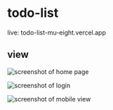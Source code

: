 # todo-list

live: todo-list-mu-eight.vercel.app

## view
![screenshot of home page](https://i.postimg.cc/bY6x4Tgp/Screenshot-from-2023-01-06-19-15-49.png)

![screenshot of login](https://i.postimg.cc/D0Y1sv08/Screenshot-from-2023-01-06-19-15-56.png)

![screenshot of mobile view](https://i.postimg.cc/HnLQVcpq/Screenshot-from-2023-01-06-19-16-17.png)
